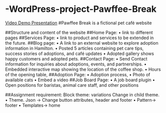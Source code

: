 # -WordPress-project-Pawffee-Break
[Video Demo Presentation](https://youtu.be/5nwenRz30jk?si=mpts-FH0eu4L3vmz)
#Pawffee Break is a fictional pet café website

##Structure and content of the website
##Home Page: 
•	link to different pages
##Services Page: 
•	link to product and services to be extended in the future.
##Blog page: 
•	 A link to an external website to explore adoption information in Hamilton.
•	Posted 5 articles containing pet care tips, success stories of adoptions, and café updates
•	Adopted gallery shows happy customers and adopted pets.
##Contact Page:
•	Send Contact information for inquiries about adoptions, events, and partnerships.
•	 Embedded interactive map showing the location of the coffee shop. 
•	Hours of the opening table, 
##Adoption Page: 
•	Adoption process, 
•	Photo of available cats
•	Embed a video 
##Job Board Page:
•	A job board plugin
•	Open positions for baristas, animal care staff, and other positions

##Assignment requirement: 
Block theme: variations
Change in child theme.
•	Theme. Json -> Change button attributes, header and footer
•	Pattern-> footer
•	Templates-> home



